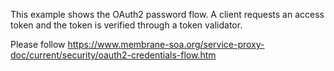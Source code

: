 This example shows the OAuth2 password flow. A client requests an access token and the token is verified through a token validator.

Please follow https://www.membrane-soa.org/service-proxy-doc/current/security/oauth2-credentials-flow.htm